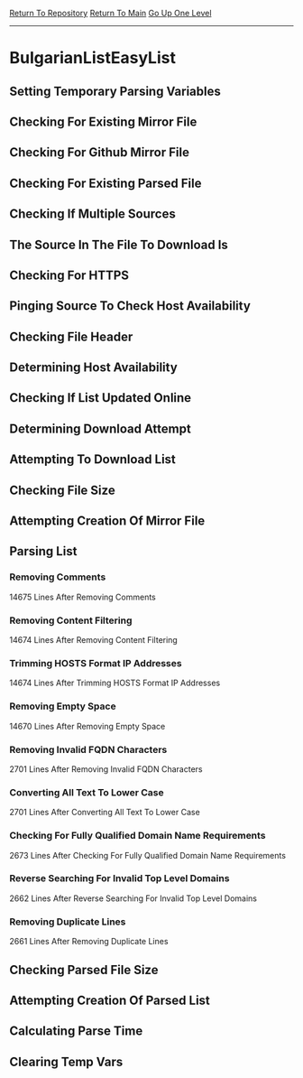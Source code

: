 [Return To Repository](https://github.com/deathbybandaid/piholeparser/)
[Return To Main](https://github.com/deathbybandaid/piholeparser/blob/master/RecentRunLogs/Mainlog.md)
[Go Up One Level](https://github.com/deathbybandaid/piholeparser/blob/master/RecentRunLogs/TopLevelScripts/30-Processing-External-Blacklists.md)
____________________________________
# BulgarianListEasyList
## Setting Temporary Parsing Variables
## Checking For Existing Mirror File
## Checking For Github Mirror File
## Checking For Existing Parsed File
## Checking If Multiple Sources
## The Source In The File To Download Is
## Checking For HTTPS
## Pinging Source To Check Host Availability
## Checking File Header
## Determining Host Availability
## Checking If List Updated Online
## Determining Download Attempt
## Attempting To Download List
## Checking File Size
## Attempting Creation Of Mirror File
## Parsing List
### Removing Comments
14675 Lines After Removing Comments
### Removing Content Filtering
14674 Lines After Removing Content Filtering
### Trimming HOSTS Format IP Addresses
14674 Lines After Trimming HOSTS Format IP Addresses
### Removing Empty Space
14670 Lines After Removing Empty Space
### Removing Invalid FQDN Characters
2701 Lines After Removing Invalid FQDN Characters
### Converting All Text To Lower Case
2701 Lines After Converting All Text To Lower Case
### Checking For Fully Qualified Domain Name Requirements
2673 Lines After Checking For Fully Qualified Domain Name Requirements
### Reverse Searching For Invalid Top Level Domains
2662 Lines After Reverse Searching For Invalid Top Level Domains
### Removing Duplicate Lines
2661 Lines After Removing Duplicate Lines
## Checking Parsed File Size
## Attempting Creation Of Parsed List
## Calculating Parse Time
## Clearing Temp Vars
